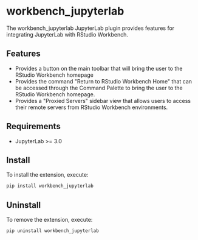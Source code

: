 # workbench_jupyterlab

The workbench_jupyterlab JupyterLab plugin provides features for integrating JupyterLab with RStudio Workbench. 

## Features

* Provides a button on the main toolbar that will bring the user to the RStudio Workbench homepage
* Provides the command "Return to RStudio Workbench Home" that can be accessed through the Command Palette to bring the user to the RStudio Workbench homepage.
* Provides a "Proxied Servers" sidebar view that allows users to access their remote servers from RStudio Workbench environments.

## Requirements

* JupyterLab >= 3.0

## Install

To install the extension, execute:

```bash
pip install workbench_jupyterlab
```

## Uninstall

To remove the extension, execute:

```bash
pip uninstall workbench_jupyterlab
```
